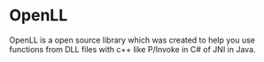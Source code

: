 # OpenLL
OpenLL is a open source library which was created to help you use functions from DLL files with c++ like P/Invoke in 
C# of JNI in Java.
